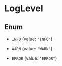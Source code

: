 

# LogLevel

## Enum


* `INFO` (value: `"INFO"`)

* `WARN` (value: `"WARN"`)

* `ERROR` (value: `"ERROR"`)



